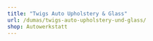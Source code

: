 ```yaml
---
title: "Twigs Auto Upholstery & Glass"
url: /dumas/twigs-auto-upholstery-und-glass/
shop: Autowerkstatt
---
```

